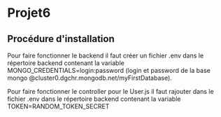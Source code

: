 # Projet6

## Procédure d'installation 

Pour faire fonctionner le backend il faut créer un fichier .env dans le répertoire backend contenant la variable MONGO_CREDENTIALS=login:password (login et password de la base mongo @cluster0.dgchr.mongodb.net/myFirstDatabase). 

Pour faire fonctionner le controller pour le User.js il faut rajouter dans le fichier .env dans le répertoire backend contenant la variable TOKEN=RANDOM_TOKEN_SECRET
